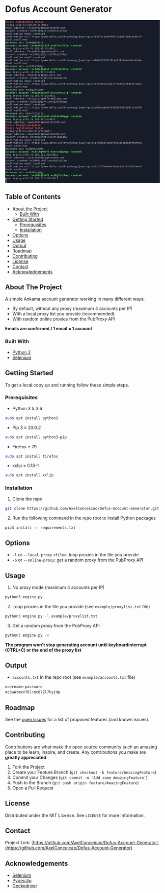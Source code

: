 # Dofus Account Generator

![Product Name Screen Shot](screenshot.jpg)

## Table of Contents

* [About the Project](#about-the-project)
  * [Built With](#built-with)
* [Getting Started](#getting-started)
  * [Prerequisites](#prerequisites)
  * [Installation](#installation)
* [Options](#options)
* [Usage](#usage)
* [Output](#output)
* [Roadmap](#roadmap)
* [Contributing](#contributing)
* [License](#license)
* [Contact](#contact)
* [Acknowledgements](#acknowledgements)

## About The Project

A simple Ankama account generator working in many different ways:
* By default, without any proxy (maximum 4 accounts per IP)
* With a local proxy list you provide (recommended)
* With random online proxies from the PubProxy API

**Emails are confirmed / 1 email = 1 account**

### Built With

* [Python 3](https://www.python.org/)
* [Selenium](https://selenium-python.readthedocs.io/)

## Getting Started

To get a local copy up and running follow these simple steps.

### Prerequisites

* Python 3 ≥ 3.6
```sh
sudo apt install python3
```
* Pip 3 ≥ 20.0.2
```sh
sudo apt install python3-pip
```
* Firefox ≥ 79
```sh
sudo apt install firefox
```
* xclip ≥ 0.13-1
```sh
sudo apt install xclip
```

### Installation

1. Clone the repo
```sh
git clone https://github.com/AxelConceicao/Dofus-Account-Generator.git
```
2. Run the following command in the repo root to install Python packages
```sh
pip3 install -r requirements.txt
```

## Options

 - `-l` or `--local-proxy` `<file>`: loop proxies in the file you provide
 - `-o` or `--online-proxy`: get a random proxy from the PubProxy API

## Usage

1. No proxy mode (maximum 4 accounts per IP)
```sh
python3 engine.py
```
2. Loop proxies in the file you provide (see `example/proxylist.txt` file)
```sh
python3 engine.py -l example/proxylist.txt
```
3. Get a random proxy from the PubProxy API
```sh
python3 engine.py -o
```
**The program won't stop generating account until keyboardinterrupt (CTRL+C) or the end of the proxy list**

## Output

* `accounts.txt` in the repo root (see `example/accounts.txt` file)
```sh
username:password
mc3wWtmvv76l:mc87Zl7hyjHp
```

## Roadmap

See the [open issues](https://github.com/AxelConceicao/Dofus-Account-Generator/issues) for a list of proposed features (and known issues).

## Contributing

Contributions are what make the open source community such an amazing place to be learn, inspire, and create. Any contributions you make are **greatly appreciated**.

1. Fork the Project
2. Create your Feature Branch (`git checkout -b feature/AmazingFeature`)
3. Commit your Changes (`git commit -m 'Add some AmazingFeature'`)
4. Push to the Branch (`git push origin feature/AmazingFeature`)
5. Open a Pull Request

## License

Distributed under the MIT License. See `LICENSE` for more information.

## Contact

Project Link: [https://github.com/AxelConceicao/Dofus-Account-Generator](https://github.com/AxelConceicao/Dofus-Account-Generator)

## Acknowledgements

* [Selenium](https://selenium-python.readthedocs.io/)
* [Pyperclip](https://pypi.org/project/pyperclip/)
* [Geckodriver](https://github.com/mozilla/geckodriver)